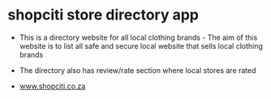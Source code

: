 # shopciti store directory app

- This is a directory website for all local clothing brands - The aim of this website is to list all safe and secure local website that sells local clothing brands

- The directory also has review/rate section where local stores are rated

- www.shopciti.co.za
